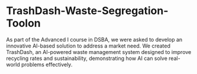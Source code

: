 # TrashDash-Waste-Segregation-Toolon
As part of the Advanced I course in DSBA, we were asked to develop an innovative AI-based solution to address a market need. We created TrashDash, an AI-powered waste management system designed to improve recycling rates and sustainability, demonstrating how AI can solve real-world problems effectively.

